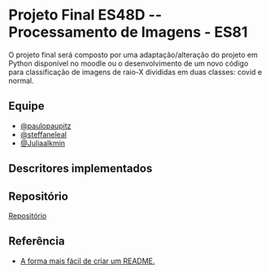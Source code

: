 
# Projeto Final ES48D -- Processamento de Imagens - ES81

O projeto final será composto por uma adaptação/alteração do projeto em Python disponível no
moodle ou o desenvolvimento de um novo código para classificação de imagens de raio-X
divididas em duas classes: covid e normal.




## Equipe

- [@paulopaupitz](https://www.github.com/paulopaupitz)
- [@steffaneleal](https://www.github.com/steffaneleal)
- [@Juliaalkmin](https://www.github.com/Juliaalkmin)


## Descritores implementados
## Repositório
 [Repositório](https://github.com/paulopaupitz/projeto-final-Processamento-de-Imagens)
 
## Referência

 - [A forma mais fácil de criar um README.](https://readme.so/pt)
 
